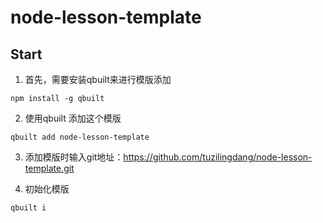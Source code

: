 # node-lesson-template
## Start
1. 首先，需要安装qbuilt来进行模版添加
```
npm install -g qbuilt
```
2. 使用qbuilt 添加这个模版
```
qbuilt add node-lesson-template
```
3. 添加模版时输入git地址：https://github.com/tuzilingdang/node-lesson-template.git

4. 初始化模版
```
qbuilt i
```

